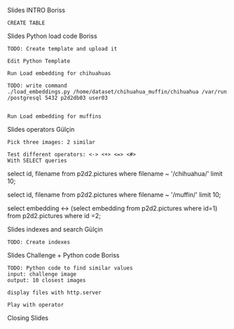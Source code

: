 
Slides INTRO Boriss

    CREATE TABLE

Slides Python load code Boriss

    TODO: Create template and upload it

    Edit Python Template

    Run Load embedding for chihuahuas

    TODO: write command
    ./load_embeddings.py /home/dataset/chihuahua_muffin/chihuahua /var/run /postgresql 5432 p2d2db03 user03


    Run Load embedding for muffins


Slides operators Gülçin

    Pick three images: 2 similar

    Test different operators: <-> <+> <=> <#>
    With SELECT queries

select id, filename from p2d2.pictures where filename ~ '/chihuahua/' limit 10;

select id, filename from p2d2.pictures where filename ~ '/muffin/' limit 10;

select embedding <-> (select embedding from p2d2.pictures where id=1) from p2d2.pictures where id =2;



Slides indexes and search Gülçin

    TODO: Create indexes


Slides Challenge + Python code Boriss

    TODO: Python code to find similar values
    input: challenge image
    output: 10 closest images

    display files with http.server

    Play with operator

Closing Slides
